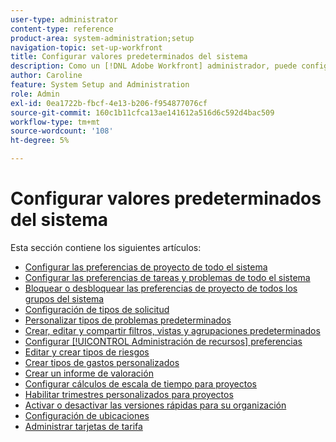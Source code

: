 ```yaml
---
user-type: administrator
content-type: reference
product-area: system-administration;setup
navigation-topic: set-up-workfront
title: Configurar valores predeterminados del sistema
description: Como un [!DNL Adobe Workfront] administrador, puede configurar los valores predeterminados del sistema, como las preferencias de todos los proyectos que creen los usuarios.
author: Caroline
feature: System Setup and Administration
role: Admin
exl-id: 0ea1722b-fbcf-4e13-b206-f954877076cf
source-git-commit: 160c1b11cfca13ae141612a516d6c592d4bac509
workflow-type: tm+mt
source-wordcount: '108'
ht-degree: 5%

---
```


# Configurar valores predeterminados del sistema

Esta sección contiene los siguientes artículos:

* [Configurar las preferencias de proyecto de todo el sistema](../../../administration-and-setup/set-up-workfront/configure-system-defaults/set-project-preferences.md)
* [Configurar las preferencias de tareas y problemas de todo el sistema](../../../administration-and-setup/set-up-workfront/configure-system-defaults/set-task-issue-preferences.md)
* [Bloquear o desbloquear las preferencias de proyecto de todos los grupos del sistema](../../../administration-and-setup/set-up-workfront/configure-system-defaults/lock-or-unlock-project-preferences-for-groups-system.md)
* [Configuración de tipos de solicitud](../../../administration-and-setup/set-up-workfront/configure-system-defaults/configure-request-types.md)
* [Personalizar tipos de problemas predeterminados](../../../administration-and-setup/set-up-workfront/configure-system-defaults/customize-default-issue-types.md)
* [Crear, editar y compartir filtros, vistas y agrupaciones predeterminados](../../../administration-and-setup/set-up-workfront/configure-system-defaults/create-and-share-default-fvgs.md)
* [Configurar [!UICONTROL Administración de recursos] preferencias](../../../administration-and-setup/set-up-workfront/configure-system-defaults/configure-resource-mgmt-preferences.md)
* [Editar y crear tipos de riesgos](../../../administration-and-setup/set-up-workfront/configure-system-defaults/edit-create-risk-types.md)
* [Crear tipos de gastos personalizados](../../../administration-and-setup/set-up-workfront/configure-system-defaults/create-custom-expense-types.md)
* [Crear un informe de valoración](../../../administration-and-setup/set-up-workfront/configure-system-defaults/create-scorecard.md)
* [Configurar cálculos de escala de tiempo para proyectos](../../../administration-and-setup/set-up-workfront/configure-system-defaults/configure-timeline-recalculations-projects.md)
* [Habilitar trimestres personalizados para proyectos](../../../administration-and-setup/set-up-workfront/configure-system-defaults/enable-custom-quarters-projects.md)
* [Activar o desactivar las versiones rápidas para su organización](../../../administration-and-setup/set-up-workfront/configure-system-defaults/enable-fast-release-process.md)
* [Configuración de ubicaciones](/help/quicksilver/administration-and-setup/set-up-workfront/configure-system-defaults/configure-locations.md)
* [Administrar tarjetas de tarifa](/help/quicksilver/administration-and-setup/set-up-workfront/configure-system-defaults/manage-rate-cards.md)
